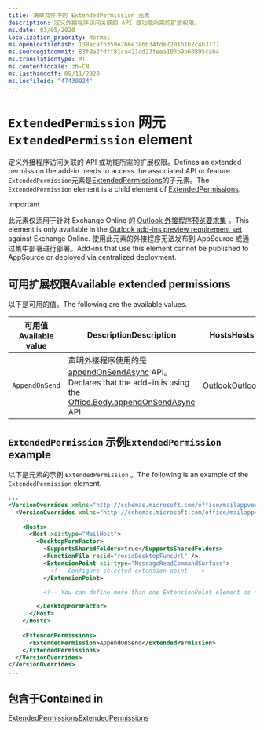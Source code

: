 ```yaml
---
title: 清单文件中的 ExtendedPermission 元素
description: 定义外接程序访问关联的 API 或功能所需的扩展权限。
ms.date: 03/05/2020
localization_priority: Normal
ms.openlocfilehash: 138acafb359e2b6e386b34fde7201b1b2c4b3177
ms.sourcegitcommit: 83f9a2fdff81ca421cd23feea103b9b60895cab4
ms.translationtype: MT
ms.contentlocale: zh-CN
ms.lasthandoff: 09/11/2020
ms.locfileid: "47430924"
---
```

# <a name="extendedpermission-element"></a><span data-ttu-id="e1d3f-103">`ExtendedPermission` 网元</span><span class="sxs-lookup"><span data-stu-id="e1d3f-103">`ExtendedPermission` element</span></span>

<span data-ttu-id="e1d3f-104">定义外接程序访问关联的 API 或功能所需的扩展权限。</span><span class="sxs-lookup"><span data-stu-id="e1d3f-104">Defines an extended permission the add-in needs to access the associated API or feature.</span></span> <span data-ttu-id="e1d3f-105">`ExtendedPermission`元素是[ExtendedPermissions](extendedpermissions.md)的子元素。</span><span class="sxs-lookup"><span data-stu-id="e1d3f-105">The `ExtendedPermission` element is a child element of [ExtendedPermissions](extendedpermissions.md).</span></span>

> [!IMPORTANT]
> <span data-ttu-id="e1d3f-106">此元素仅适用于针对 Exchange Online 的 [Outlook 外接程序预览要求集](../objectmodel/preview-requirement-set/outlook-requirement-set-preview.md) 。</span><span class="sxs-lookup"><span data-stu-id="e1d3f-106">This element is only available in the [Outlook add-ins preview requirement set](../objectmodel/preview-requirement-set/outlook-requirement-set-preview.md) against Exchange Online.</span></span> <span data-ttu-id="e1d3f-107">使用此元素的外接程序无法发布到 AppSource 或通过集中部署进行部署。</span><span class="sxs-lookup"><span data-stu-id="e1d3f-107">Add-ins that use this element cannot be published to AppSource or deployed via centralized deployment.</span></span>

## <a name="available-extended-permissions"></a><span data-ttu-id="e1d3f-108">可用扩展权限</span><span class="sxs-lookup"><span data-stu-id="e1d3f-108">Available extended permissions</span></span>

<span data-ttu-id="e1d3f-109">以下是可用的值。</span><span class="sxs-lookup"><span data-stu-id="e1d3f-109">The following are the available values.</span></span>

|<span data-ttu-id="e1d3f-110">可用值</span><span class="sxs-lookup"><span data-stu-id="e1d3f-110">Available value</span></span>|<span data-ttu-id="e1d3f-111">Description</span><span class="sxs-lookup"><span data-stu-id="e1d3f-111">Description</span></span>|<span data-ttu-id="e1d3f-112">Hosts</span><span class="sxs-lookup"><span data-stu-id="e1d3f-112">Hosts</span></span>|
|---|---|---|
|`AppendOnSend`|<span data-ttu-id="e1d3f-113">声明外接程序使用的是 [appendOnSendAsync](/javascript/api/outlook/office.body?view=outlook-js-preview&preserve-view=true#appendonsendasync-data--options--callback-) API。</span><span class="sxs-lookup"><span data-stu-id="e1d3f-113">Declares that the add-in is using the [Office.Body.appendOnSendAsync](/javascript/api/outlook/office.body?view=outlook-js-preview&preserve-view=true#appendonsendasync-data--options--callback-) API.</span></span>|<span data-ttu-id="e1d3f-114">Outlook</span><span class="sxs-lookup"><span data-stu-id="e1d3f-114">Outlook</span></span>|

## <a name="extendedpermission-example"></a><span data-ttu-id="e1d3f-115">`ExtendedPermission` 示例</span><span class="sxs-lookup"><span data-stu-id="e1d3f-115">`ExtendedPermission` example</span></span>

<span data-ttu-id="e1d3f-116">以下是元素的示例 `ExtendedPermission` 。</span><span class="sxs-lookup"><span data-stu-id="e1d3f-116">The following is an example of the `ExtendedPermission` element.</span></span>

```XML
...
<VersionOverrides xmlns="http://schemas.microsoft.com/office/mailappversionoverrides" xsi:type="VersionOverridesV1_0">
  <VersionOverrides xmlns="http://schemas.microsoft.com/office/mailappversionoverrides/1.1" xsi:type="VersionOverridesV1_1">
    ...
    <Hosts>
      <Host xsi:type="MailHost">
        <DesktopFormFactor>
          <SupportsSharedFolders>true</SupportsSharedFolders>
          <FunctionFile resid="residDesktopFuncUrl" />
          <ExtensionPoint xsi:type="MessageReadCommandSurface">
            <!-- Configure selected extension point. -->
          </ExtensionPoint>

          <!-- You can define more than one ExtensionPoint element as needed. -->

        </DesktopFormFactor>
      </Host>
    </Hosts>
    ...
    <ExtendedPermissions>
      <ExtendedPermission>AppendOnSend</ExtendedPermission>
    </ExtendedPermissions>
  </VersionOverrides>
</VersionOverrides>
...
```

## <a name="contained-in"></a><span data-ttu-id="e1d3f-117">包含于</span><span class="sxs-lookup"><span data-stu-id="e1d3f-117">Contained in</span></span>

[<span data-ttu-id="e1d3f-118">ExtendedPermissions</span><span class="sxs-lookup"><span data-stu-id="e1d3f-118">ExtendedPermissions</span></span>](extendedpermissions.md)
